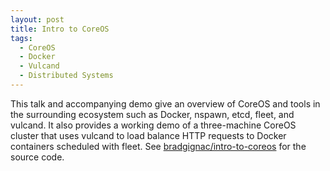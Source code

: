 ```yaml
---
layout: post
title: Intro to CoreOS
tags:
  - CoreOS
  - Docker
  - Vulcand
  - Distributed Systems
---
```


This talk and accompanying demo give an overview of CoreOS and tools in the 
surrounding ecosystem such as Docker, nspawn, etcd, fleet, and vulcand. It also
provides a working demo of a three-machine CoreOS cluster that uses vulcand to 
load balance HTTP requests to Docker containers scheduled with fleet. See 
[bradgignac/intro-to-coreos](https://github.com/bradgignac/intro-to-coreos) for
the source code.

<script async class="speakerdeck-embed" data-id="15aaf240048a01324bf53e0f3b3074f2" data-ratio="1.33333333333333" src="//speakerdeck.com/assets/embed.js"></script>
